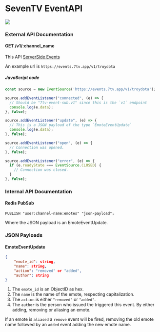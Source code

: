 # SevenTV EventAPI

![](https://cdn.discordapp.com/attachments/817075418640678964/871969835087704124/icon-512x512.png)

### External API Documentation
#### GET /v1/:channel_name
This API [ServerSide Events](https://developer.mozilla.org/en-US/docs/Web/API/Server-sent_events/Using_server-sent_events)

An example url is `https://events.7tv.app/v1/troydota`

##### JavaScript code

```js
const source = new EventSource('https://events.7tv.app/v1/troydota');

source.addEventListener("connected", (e) => {
  // Should be "7tv-event-sub.v1" since this is the `v1` endpoint
  console.log(e.data); 
}, false);

source.addEventListener("update", (e) => {
  // This is a JSON payload of the type `EmoteEventUpdate`
  console.log(e.data);
}, false);

source.addEventListener("open", (e) => {
  // Connection was opened.
}, false);

source.addEventListener("error", (e) => {
  if (e.readyState === EventSource.CLOSED) {
    // Connection was closed.
  }
}, false);
```

### Internal API Documentation
#### Redis PubSub
```redis
PUBLISH "user:channel-name:emotes" "json-payload";
```
Where the JSON payload is an EmoteEventUpdate.
### JSON Payloads
#### EmoteEventUpdate

```json
{
	"emote_id": string,
	"name": string,
	"action": "removed" or "added",
	"author": string
}
```
1. The `emote_id` is an ObjectID as hex.
2. The `name` is the name of the emote, respecting capitalization.
3. The `action` is either `"removed"` or `"added"`.
4. The `author` is the person who issued the triggered this event. By either adding, removing or aliasing an emote.

If an emote is `aliased` a `remove` event will be fired, removing the old emote name followed by an `added` event adding the new emote name.
